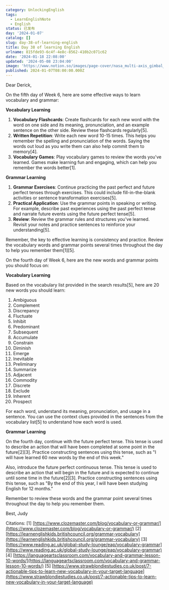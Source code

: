 ```yaml
---
category: UnlockingEnglish
tags:
  - LearnEnglishNote
  - English
status: 已发布
day: '2024-01-07'
catalog: []
slug: day-38-of-learning-english
title: Day 38 of learning English
urlname: 815fde93-6c4f-4e8c-8562-410b2c071c62
date: '2024-01-18 22:08:00'
updated: '2024-05-08 23:04:00'
image: 'https://www.notion.so/images/page-cover/nasa_multi-axis_gimbal_rig.jpg'
published: 2024-01-07T08:00:00.000Z
---
```


Dear Derick,


On the fifth day of Week 6, here are some effective ways to learn vocabulary and grammar:


**Vocabulary Learning**

1. **Vocabulary Flashcards**: Create flashcards for each new word with the word on one side and its meaning, pronunciation, and an example sentence on the other side. Review these flashcards regularly[5].
2. **Written Repetition**: Write each new word 10-15 times. This helps you remember the spelling and pronunciation of the words. Saying the words out loud as you write them can also help commit them to memory[4].
3. **Vocabulary Games**: Play vocabulary games to review the words you've learned. Games make learning fun and engaging, which can help you remember the words better[1].

**Grammar Learning**

1. **Grammar Exercises**: Continue practicing the past perfect and future perfect tenses through exercises. This could include fill-in-the-blank activities or sentence transformation exercises[5].
2. **Practical Application**: Use the grammar points in speaking or writing. For example, describe past experiences using the past perfect tense and narrate future events using the future perfect tense[5].
3. **Review**: Review the grammar rules and structures you've learned. Revisit your notes and practice sentences to reinforce your understanding[5].

Remember, the key to effective learning is consistency and practice. Review the vocabulary words and grammar points several times throughout the day to help you remember them[1][5].


On the fourth day of Week 6, here are the new words and grammar points you should focus on:


**Vocabulary Learning**


Based on the vocabulary list provided in the search results[5], here are 20 new words you should learn:

1. Ambiguous
2. Complement
3. Discrepancy
4. Fluctuate
5. Inhibit
6. Predominant
7. Subsequent
8. Accumulate
9. Constrain
10. Diminish
11. Emerge
12. Inevitable
13. Preliminary
14. Summarize
15. Adjacent
16. Commodity
17. Discrete
18. Exclude
19. Inherent
20. Prospect

For each word, understand its meaning, pronunciation, and usage in a sentence. You can use the context clues provided in the sentences from the vocabulary list[5] to understand how each word is used.


**Grammar Learning**


On the fourth day, continue with the future perfect tense. This tense is used to describe an action that will have been completed at some point in the future[2][3]. Practice constructing sentences using this tense, such as "I will have learned 60 new words by the end of this week."


Also, introduce the future perfect continuous tense. This tense is used to describe an action that will begin in the future and is expected to continue until some time in the future[2][3]. Practice constructing sentences using this tense, such as "By the end of this year, I will have been studying English for 12 months."


Remember to review these words and the grammar point several times throughout the day to help you remember them.


Best,
Judy


Citations:
[1] [https://www.clozemaster.com/blog/vocabulary-or-grammar/](https://www.clozemaster.com/blog/vocabulary-or-grammar/)
[2] [https://learnenglishkids.britishcouncil.org/grammar-vocabulary](https://learnenglishkids.britishcouncil.org/grammar-vocabulary)
[3] [https://www.reading.ac.uk/global-study-lounge/eap/vocabulary-grammar](https://www.reading.ac.uk/global-study-lounge/eap/vocabulary-grammar)
[4] [https://languageartsclassroom.com/vocabulary-and-grammar-lesson-10-words/](https://languageartsclassroom.com/vocabulary-and-grammar-lesson-10-words/)
[5] [https://www.strawblondiestudies.co.uk/post/7-actionable-tips-to-learn-new-vocabulary-in-your-target-language](https://www.strawblondiestudies.co.uk/post/7-actionable-tips-to-learn-new-vocabulary-in-your-target-language)

